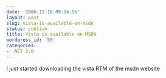 ```yaml
---
date: '2006-11-16 09:14:56'
layout: post
slug: vista-is-available-on-msdn
status: publish
title: Vista is available on MSDN
wordpress_id: '55'
categories:
- .NET 3.0
---
```


I just started downloading the vista RTM of the msdn website
